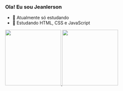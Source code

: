 ### Ola! Eu sou Jeanlerson


- 🔭 Atualmente só estudando
- 🌱 Estudando HTML, CSS e JavaScript

<div>
  <a href="https://github.com/Jeanlerson"/>
  <img height= 180cm src= "https://github-readme-stats.vercel.app/api?username=Jeanlerson&show_icons=true&theme=transparent&bg_color=DEG,0d0202,2b53b7&text_color=4682b4&title_color=00ced1&icon_color=00ced1"/>
  <img height= 180cm src= "https://github-readme-stats.vercel.app/api/top-langs/?username=Jeanlerson&size_weight=0.5&count_weight=0.5&layout=compact&show_icons=true&theme=transparent&bg_color=DEG,2b53b7,0d0202&text_color=00ced1&title_color=00ced1&icon_color=00ced1"/>
</div>
